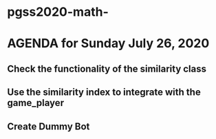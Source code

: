 # pgss2020-math-

# AGENDA for Sunday July 26, 2020
## Check the functionality of the similarity class
## Use the similarity index to integrate with the game_player 
## Create Dummy Bot 
